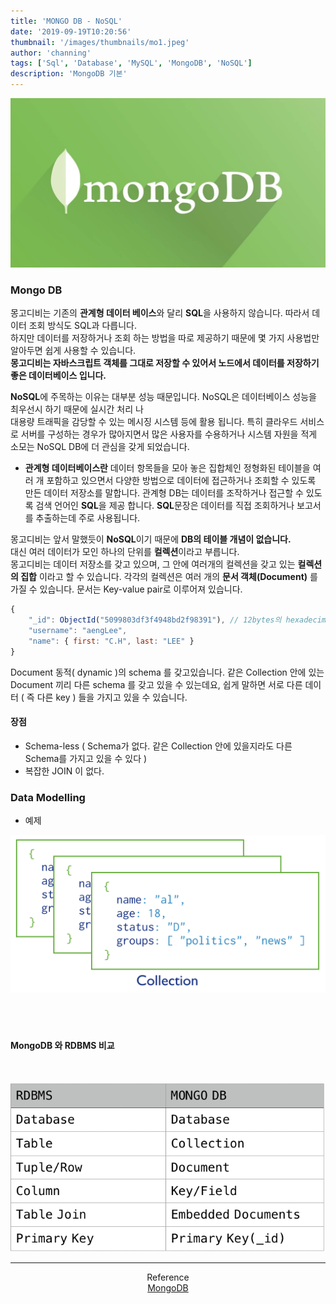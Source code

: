 ```yaml
---
title: 'MONGO DB - NoSQL'
date: '2019-09-19T10:20:56'
thumbnail: '/images/thumbnails/mo1.jpeg'
author: 'channing'
tags: ['Sql', 'Database', 'MySQL', 'MongoDB', 'NoSQL']
description: 'MongoDB 기본'
---
```


![m](./mo1.jpeg)

### Mongo DB

몽고디비는 기존의 **관계형 데이터 베이스**와 달리 **SQL**을 사용하지 않습니다.
따라서 데이터 조회 방식도 SQL과 다릅니다. <br> 하지만 데이터를 저장하거나 조회 하는 방법을 따로 제공하기 때문에 몇 가지 사용법만 알아두면 쉽게 사용할 수 있습니다.
<br> **몽고디비는 자바스크립트 객체를 그대로 저장할 수 있어서 노드에서 데이터를 저장하기 좋은 데이터베이스 입니다.**

**NoSQL**에 주목하는 이유는 대부분 성능 때문입니다. NoSQL은 데이터베이스 성능을 최우선시 하기 때문에 실시간 처리 나 <br>대용량 트래픽을 감당할 수 있는 메시징 시스템 등에 활용 됩니다. 특히 클라우드 서비스로 서버를 구성하는 경우가 많아지면서 많은 사용자를 수용하거나 시스템 자원을 적게 소모는 NoSQL DB에 더 관심을 갖게 되었습니다.

- **관계형 데이터베이스란** 데이터 항목들을 모아 놓은 집합체인 정형화된 테이블을 여러 개 포함하고 있으면서 다양한 방법으로 데이터에 접근하거나 조회할 수 있도록 만든 데이터 저장소를 말합니다. 관계형 DB는 데이터를 조작하거나 접근할 수 있도록 검색 언어인 **SQL**을 제공 합니다. **SQL**문장은 데이터를 직접 조회하거나 보고서를 추출하는데 주로 사용됩니다.

몽고디비는 앞서 말했듯이 **NoSQL**이기 때문에 **DB의 테이블 개념이 없습니다.**<br> 대신 여러 데이터가 모인 하나의 단위를 **컬렉션**이라고 부릅니다.<br>
몽고디비는 데이터 저장소를 갖고 있으며, 그 안에 여러개의 컬렉션을 갖고 있는 **컬렉션의 집합** 이라고 할 수 있습니다.
각각의 컬렉션은 여러 개의 **문서 객체(Document)** 를 가질 수 있습니다.
문서는 Key-value pair로 이루어져 있습니다.

```js
{
    "_id": ObjectId("5099803df3f4948bd2f98391"), // 12bytes의 hexadecimal 값으로서, 각 document의 유일함(uniqueness)을 제공합니다.
    "username": "aengLee",
    "name": { first: "C.H", last: "LEE" }
}
```

Document 동적( dynamic )의 schema 를 갖고있습니다. 같은 Collection 안에 있는 Document 끼리 다른 schema 를 갖고 있을 수 있는데요, 쉽게 말하면 서로 다른 데이터 ( 즉 다른 key ) 들을 가지고 있을 수 있습니다.

#### 장점

- Schema-less ( Schema가 없다. 같은 Collection 안에 있을지라도 다른 Schema를 가지고 있을 수 있다 )
- 복잡한 JOIN 이 없다.

### Data Modelling

- 예제

![mongo-collection](./mongoDBStructure.svg)
<br>
<br>
<br>
<br>

#### MongoDB 와 RDBMS 비교

<br>

![mongosql](./mongo.png)

<!--
<center>

#### docker 터미널에서 mongo DB 설정
</center>
<br>

  <img width="485" alt="스크린샷 2019-09-18 오후 9 30 19" src="https://user-images.githubusercontent.com/48753593/65148624-8e8d1300-da5b-11e9-9fc8-62df64ac1e10.png">
docker pull mongo
<br>
<br>


  <img width="479" alt="스크린샷 2019-09-18 오후 9 30 25" src="https://user-images.githubusercontent.com/48753593/65148625-8e8d1300-da5b-11e9-8caf-a1a9023ea337.png">
docker images<br>
  <br>

  <img width="588" alt="스크린샷 2019-09-18 오후 9 32 37" src="https://user-images.githubusercontent.com/48753593/65148843-e7f54200-da5b-11e9-9a15-aef909b83254.png">
  docker run --name (mongodb) mongo<br>

docker run -d -p 27017-27019:27017-27019 --name (mongodb) mongo

1. aleredy error
2. docker ps -a ( 실행 중인 상태 확인 )
3. docker stop mongodb
4. docker rm mongodb
<br>

  <img width="591" alt="스크린샷 2019-09-18 오후 9 35 33" src="https://user-images.githubusercontent.com/48753593/65148995-43273480-da5c-11e9-8859-97e79e2408cd.png">
  <br>

  <img width="591" alt="스크린샷 2019-09-18 오후 9 34 33" src="https://user-images.githubusercontent.com/48753593/65148936-1f63ee80-da5c-11e9-8857-89913673fe7c.png">
  <br>

  ### *docker exec -it (mongodb) bash*
  <img width="579" alt="스크린샷 2019-09-18 오후 9 35 58" src="https://user-images.githubusercontent.com/48753593/65149043-5cc87c00-da5c-11e9-97c7-c7955c6c8b54.png">
  <br>

## mongo shell - 명령어

  ### mongo
>mongo 내부

  <img width="584" alt="스크린샷 2019-09-18 오후 9 38 02" src="https://user-images.githubusercontent.com/48753593/65149201-a2854480-da5c-11e9-85ac-96fce7b18025.png">
  <br>
  <img width="594" alt="스크린샷 2019-09-18 오후 9 38 16" src="https://user-images.githubusercontent.com/48753593/65149203-a31ddb00-da5c-11e9-92d1-e89dc02a0fda.png">
  <br>

  ### use (db name)
>use는 현재 존재하지않는 dbname 도 사용 가능하다

<img width="180" alt="스크린샷 2019-09-18 오후 9 39 17" src="https://user-images.githubusercontent.com/48753593/65149299-cfd1f280-da5c-11e9-98d1-58e95b069083.png">
<br>
<img width="186" alt="스크린샷 2019-09-18 오후 9 39 30" src="https://user-images.githubusercontent.com/48753593/65149298-cfd1f280-da5c-11e9-8bb3-a1a78e4d194f.png">
<br>
<img width="157" alt="스크린샷 2019-09-18 오후 9 42 35" src="https://user-images.githubusercontent.com/48753593/65149553-40790f00-da5d-11e9-86a5-ad27efdf7c25.png">
<br>
<img width="610" alt="스크린샷 2019-09-18 오후 9 42 29" src="https://user-images.githubusercontent.com/48753593/65149552-3fe07880-da5d-11e9-90dc-74b29ae15371.png">

 -->

<hr />

<center>

Reference <br>
[MongoDB](https://docs.mongodb.com/manual/core/databases-and-collections/)<br>

</center>
